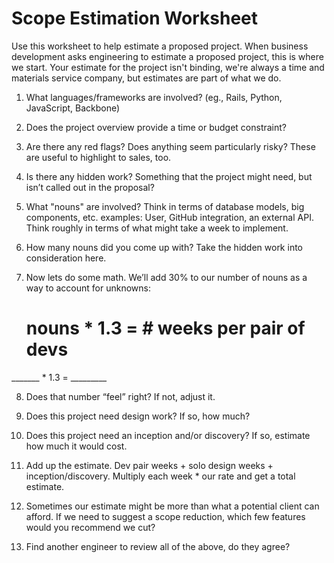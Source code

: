 # Scope Estimation Worksheet

Use this worksheet to help estimate a proposed project. When business development asks engineering to estimate a proposed project, this is where we start. Your estimate for the project isn't binding, we're always a time and materials service company, but estimates are part of what we do. 

1. What languages/frameworks are involved? (eg., Rails, Python, JavaScript, Backbone)

2. Does the project overview provide a time or budget constraint?

3. Are there any red flags? Does anything seem particularly risky? These are useful to highlight to sales, too.

4. Is there any hidden work? Something that the project might need, but isn’t called out in the proposal?

5. What "nouns" are involved? Think in terms of database models, big components, etc.
examples: User, GitHub integration, an external API. Think roughly in terms of what might take a week to implement.

6. How many nouns did you come up with? Take the hidden work into consideration here.

7. Now lets do some math. We’ll add 30% to our number of nouns as a way to account for unknowns:
     # nouns * 1.3 = # weeks per pair of devs

_______ * 1.3 = _________

8. Does that number “feel” right? If not, adjust it.

9. Does this project need design work? If so, how much?

10. Does this project need an inception and/or discovery? If so, estimate how much it would cost.

11. Add up the estimate. Dev pair weeks + solo design weeks + inception/discovery. Multiply each week * our rate and get a total estimate.

12. Sometimes our estimate might be more than what a potential client can afford. If we need to suggest a scope reduction, which few features would you recommend we cut?

13. Find another engineer to review all of the above, do they agree? 


